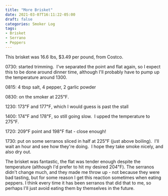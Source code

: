 ```yaml
---
title: "More Brisket"
date: 2021-03-07T16:11:22-05:00
draft: false
categories: Smoker Log
tags:
- Brisket
- Serrano
- Peppers
---
```


This brisket was 16.6 lbs, $3.49 per pound, from Costco.

0730: started trimming.  I've separated the point and flat again, so I expect this to be done around dinner time, although I'll probably have to pump up the temperature around 1300.

0815: 4 tbsp salt, 4 pepper, 2 garlic powder

0830: on the smoker at 225℉.

1230: 173℉ and 177℉, which I would guess is past the stall

1400: 174℉ and 178℉, so still going slow.  I upped the temperature to 275℉.

1720: 209℉ point and 198℉ flat - close enough!

1730: put on some serranos sliced in half at 225℉ (just above boiling).  I'll wait an hour and see how they're doing.  I hope they take smoke nicely, and also dry out.

The brisket was fantastic, the flat was tender enough despite the temperature (although I'd prefer to hit my desired 204℉).  The serranos didn't change much, and they made me throw up - not because they were bad tasting, but for some reason I get this reaction sometimes when eating peppers.  I think every time it has been serranos that did that to me, so perhaps I'll just avoid eating them by themselves in the future.
